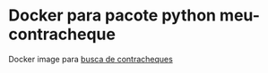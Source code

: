 Docker para pacote python meu-contracheque
===

Docker image para [busca de contracheques](https://github.com/gabrielbdornas/busca-contracheque)
